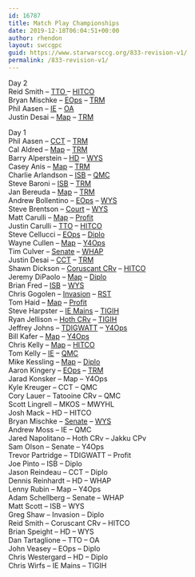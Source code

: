 ```yaml
---
id: 16787
title: Match Play Championships
date: 2019-12-18T06:04:51+00:00
author: rhendon
layout: swccgpc
guid: https://www.starwarsccg.org/833-revision-v1/
permalink: /833-revision-v1/
---
```

Day 2  
Reid Smith – <a rel="noreferrer noopener" aria-label="TTO  (opens in a new tab)" href="https://www.starwarsccg.org/2018-mpc-day-2-reid-smith-tto/" target="_blank">TTO </a>– <a rel="noreferrer noopener" aria-label="HITCO (opens in a new tab)" href="https://www.starwarsccg.org/2018-mpc-day-2-reid-smith-hitco/" target="_blank">HITCO</a>  
Bryan Mischke – [EOps](https://www.starwarsccg.org/2018-mpc-day-2-bryan-mischke-eops/) – [TRM](https://www.starwarsccg.org/2018-mpc-day-2-bryan-mischke-trm/)  
Phil Aasen – [IE](https://www.starwarsccg.org/2018-mpc-day-2-phil-aasen-ie/) – [OA](https://www.starwarsccg.org/2018-mpc-day-2-phil-aasen-oa/)  
Justin Desai – [Map](https://www.starwarsccg.org/2018-mpc-day-2-justin-desai-map/) – [TRM](https://www.starwarsccg.org/2018-mpc-day-2-justin-desai-trm/)

Day 1  
Phil Aasen – [CCT](https://www.starwarsccg.org/2018-mpc-day-1-phil-aasen-cct/) – [TRM](https://www.starwarsccg.org/2018-mpc-day-1-phil-aasen-trm/)  
Cal Aldred – [Map](https://www.starwarsccg.org/2018-mpc-day-1-cal-aldred-map/) – [TRM](https://www.starwarsccg.org/2018-mpc-day-1-cal-aldred-trm/)  
Barry Alperstein – [HD](https://www.starwarsccg.org/2018-mpc-day-1-barry-alperstein-hd/) – [WYS](https://www.starwarsccg.org/2018-worlds-barry-alperstein-wys/)  
Casey Anis – [Map](https://www.starwarsccg.org/2018-mpc-day-1-casey-anis-map/) – [TRM](https://www.starwarsccg.org/2018-mpc-day-1-casey-anis-trm/)  
Charlie Arlandson – [ISB](https://www.starwarsccg.org/2018-mpc-day-1-charlie-arlandson-isb/) – [QMC](https://www.starwarsccg.org/2018-mpc-day-1-charlie-arlandson-qmc/)  
Steve Baroni – [ISB](https://www.starwarsccg.org/2018-mpc-day-1-steve-baroni-isb/) – [TRM](https://www.starwarsccg.org/2018-mpc-day-1-steve-baroni-trm/)  
Jan Bereuda – [Map](https://www.starwarsccg.org/2018-mpc-day-1-jan-berueda-map/) – [TRM](https://www.starwarsccg.org/2018-mpc-day-1-jan-berueda-trm/)  
Andrew Bollentino – [EOps](https://www.starwarsccg.org/2018-mpc-day-1-andrew-bollentino-eops/) – [WYS](https://www.starwarsccg.org/2018-mpc-day-1-andrew-bollentino-wys/)  
Steve Brentson – [Court](https://www.starwarsccg.org/2018-mpc-day-1-steve-brenston-court/) – [WYS](https://www.starwarsccg.org/2018-mpc-day-1-steve-brenston-wys/)  
Matt Carulli – [Map](https://www.starwarsccg.org/2018-mpc-day-1-matt-carulli-map/) – [Profit](https://www.starwarsccg.org/2018-mpc-day-1-matt-carulli-profit/)  
Justin Carulli – [TTO](https://www.starwarsccg.org/2018-mpc-day-1-justin-carulli-tto/) – [HITCO](https://www.starwarsccg.org/2018-mpc-day-1-justin-carulli-hitco/)  
Steve Cellucci – [EOps](https://www.starwarsccg.org/2018-mpc-day-1-steve-cellucci-eops/) – [Diplo](https://www.starwarsccg.org/2018-mpc-day-1-steve-cellucci-diplo/)  
Wayne Cullen – [Map](https://www.starwarsccg.org/2018-mpc-day-1-wayne-cullen-map/) – [Y4Ops](https://www.starwarsccg.org/2018-mpc-day-1-wayne-cullen-y4ops/)  
Tim Culver – [Senate](https://www.starwarsccg.org/2018-mpc-day-1-tim-culver-senate/) – [WHAP](https://www.starwarsccg.org/2018-mpc-day-1-tim-culver-whap/)  
Justin Desai – [CCT](https://www.starwarsccg.org/2018-mpc-day-1-justin-desai-cct/) – [TRM](https://www.starwarsccg.org/2018-mpc-day-1-justin-desai-trm/)  
Shawn Dickson – [Coruscant CRv](https://www.starwarsccg.org/2018-mpc-day-1-shawn-dickson-coruscant-crv/) – [HITCO](https://www.starwarsccg.org/2018-mpc-day-1-shawn-dickson-hitco/)  
Jeremy DiPaolo – [Map](https://www.starwarsccg.org/2018-mpc-day-1-jeremy-dipaolo-map/) – [Diplo](https://www.starwarsccg.org/2018-mpc-day-1-jeremy-dipaolo-diplo/)  
Brian Fred – [ISB](https://www.starwarsccg.org/2018-mpc-day-1-brian-fred-isb/) – [WYS](https://www.starwarsccg.org/2018-mpc-day-1-brian-fred-wys/)  
Chris Gogolen – [Invasion](https://www.starwarsccg.org/2018-mpc-day-1-chris-gogolen-invasion/) – [RST](https://www.starwarsccg.org/2018-mpc-day-1-chris-gogolen-rst/)  
Tom Haid – [Map](https://www.starwarsccg.org/2018-mpc-day-1-tom-haid-map/) – [Profit](https://www.starwarsccg.org/2018-mpc-day-1-tom-haid-profit/)  
Steve Harpster – [IE Mains](https://www.starwarsccg.org/2018-mpc-day-1-steve-harpster-ie-mains/) – [TIGIH](https://www.starwarsccg.org/2018-mpc-day-1-steve-harpster-tigih/)  
Ryan Jellison – [Hoth CRv](https://www.starwarsccg.org/2018-mpc-day-1-ryan-jellison-hoth-crv/) – [TIGIH](https://www.starwarsccg.org/2018-mpc-day-1-ryan-jellison-tigih/)  
Jeffrey Johns – [TDIGWATT](https://www.starwarsccg.org/2018-mpc-day-1-jeffrey-johns-tdigwatt/) – [Y4Ops](https://www.starwarsccg.org/2018-mpc-day-1-jeffrey-johns-y4ops/)  
Bill Kafer – [Map](https://www.starwarsccg.org/2018-mpc-day-1-bill-kafer-map/) – [Y4Ops](https://www.starwarsccg.org/2018-mpc-day-1-bill-kafer-y4ops/)  
Chris Kelly – [Map](https://www.starwarsccg.org/2018-mpc-day-1-chris-kelly-map/) – [HITCO](https://www.starwarsccg.org/2018-mpc-day-1-chris-kelly-hitco/)  
Tom Kelly – [IE](https://www.starwarsccg.org/2018-mpc-day-1-tom-kelly-ie/) – [QMC](https://www.starwarsccg.org/2018-mpc-day-1-tom-kelly-qmc/)  
Mike Kessling – [Map](https://www.starwarsccg.org/2018-mpc-day-1-mike-kessling-map/) – [Diplo](https://www.starwarsccg.org/2018-mpc-day-1-mike-kessling-diplo/)  
Aaron Kingery – [EOps](https://www.starwarsccg.org/2018-mpc-day-1-aaron-kingery-eops/) – [TRM](https://www.starwarsccg.org/2018-mpc-day-1-aaron-kingery-trm/)  
Jarad Konsker – Map – Y4Ops  
Kyle Kreuger – CCT – QMC  
Cory Lauer – Tatooine CRv – QMC  
Scott Lingrell – MKOS – MWYHL  
Josh Mack – HD – HITCO  
Bryan Mischke – [Senate](https://www.starwarsccg.org/2018-mpc-day-1-brian-mischke-senate/) – [WYS](https://www.starwarsccg.org/2018-mpc-day-1-brian-mischke-wys/)  
Andrew Moss – IE – QMC  
Jared Napolitano – Hoth CRv – Jakku CPv  
Sam Olson – Senate – Y4Ops  
Trevor Partridge – TDIGWATT – Profit  
Joe Pinto – ISB – Diplo  
Jason Reindeau – CCT – Diplo  
Dennis Reinhardt – HD – WHAP  
Lenny Rubin – Map – Y4Ops  
Adam Schellberg – Senate – WHAP  
Matt Scott – ISB – WYS  
Greg Shaw – Invasion – Diplo  
Reid Smith – Coruscant CRv – HITCO  
Brian Speight – HD – WYS  
Dan Tartaglione – TTO – OA  
John Veasey – EOps – Diplo  
Chris Westergard – HD – Diplo  
Chris Wirfs – IE Mains – TIGIH